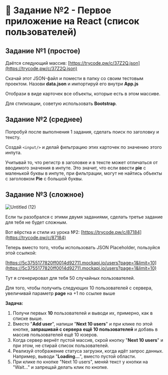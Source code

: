 # 📝 Задание №2 - Первое приложение на React (список пользователей)

## Задание №1 (простое)

Даётся следующий массив: [https://trycode.pw/c/37Z2Q.json](https://trycode.pw/c/37Z2Q.json)

Скачай этот JSON-файл и помести в папку со своим тестовым проектом. Назови **data.json** и импортируй его внутри **App.js**

Отобрази в виде карточек все объекты, которые есть в этом массиве.

Для стилизации, советую использовать **Bootstrap**.

## Задание №2 (среднее)

Попробуй после выполнения 1 задания, сделать поиск по заголовку и тексту.

Создай `<input/>` и делай фильтрацию этих карточек по значению этого инпута.

Учитывай то, что регистр в заголовке и в тексте может отличаться от вводимого значения в инпуте. Это значит, что если ввести **pie** с маленькой буквы в инпуте, при фильтрации, могут не найтись объекты с заголовком **Pie** с большой буквы.

## Задание №3 (сложное)

![Untitled (12)](https://user-images.githubusercontent.com/57808776/114525096-03442580-9c70-11eb-8ee9-da9bcdea0c49.png)

Если ты разобрался с этими двумя заданиями, сделать третье задание для тебя не будет сложным.

Вот вёрстка и стили из урока №2: [https://trycode.pw/c/87184](https://trycode.pw/c/87184)

Теперь вместо того, чтобы использовать JSON Placeholder, пользуйся этой ссылкой:

[https://5c3755177820ff0014d92711.mockapi.io/users?page=1&limit=10](https://5c3755177820ff0014d92711.mockapi.io/users?page=1&limit=10)

Тут я сгенерировал для тебя 50 случайных пользователей.

Для того, чтобы получить следующих 10 пользователей с сервера, увеличивай  параметр **page** на +1 по ссылке выше

**Задача:**

1. Получи первых **10** пользователей и выводи их, примерно, как в списке выше.
2. Вместо "**Add user**", напиши "**Next 10 users**" и при клике по этой кнопке, **запрашивай с сервера** **ещё 10 пользователей** и добавь в массив пользователей ещё 10 юзеров.
3. Когда сервер вернёт пустой массив, скрой кнопку "**Next 10 users**" и при этом, не стирай список пользователей.
4. Реализуй отображение статуса загрузки, когда идёт запрос данных. Например, выводи "**Loading...**", вместо пустой области.
5. При клике по кнопке "Next 10 users", меняй текст у кнопки на "Wait..." и запрещай делать клик по кнопке.
